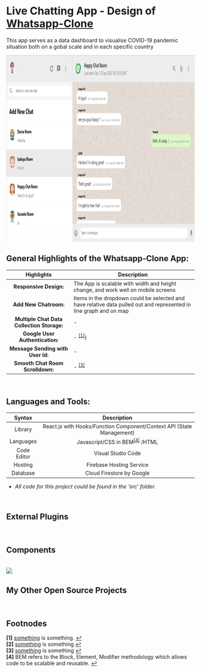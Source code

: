 








# Live Chatting App - Design of [Whatsapp-Clone](https://whatsapp-clone-847bd.web.app/)
 This app serves as a data dashboard to visualise COVID-19 pandemic situation both on a gobal scale and in each specific country
 

<img src="Whatsapp-Profile.PNG" height = "500px" width="1200px" />



</br>

## General Highlights of the Whatsapp-Clone App:
    
   |    Highlights                      |                         Description                                                                               |
   |:----------------------------------:| ------------------------------------------------------------------------------------------------------------------|  
   | **Responsive Design:**             | The App is scalable with width and height change, and work well on mobile screens                                 |
   | **Add New Chatroom:**          | Items in the dropdown could be selected and have relative data pulled out and represented in line graph and on map|
   | **Multiple Chat Data Collection Storage:**          | -      |
   | **Google User Authentication:** | - <sup id="footnode_1">[[1]](#fn_1)</sup>)                    |
   | **Message Sending with User Id:** | -|
   | **Smooth Chat Room Scrolldown:**         | - <sup id="footnode_3">[[3]](#fn_3)</sup>           |   
</br>



## Languages and Tools:

   |    Syntax   |                         Description                                       |
   | :---------: | :-----------------------------------------------------------------------: |  
   | Library   | React.js with Hooks/Function Component/Context API (State Management)|
   | Languages   | Javascript/CSS in BEM<sup id="footnode_4">[[4]](#fn_4)</sup> /HTML        |
   | Code Editor | Visual Studio Code                                                        |
   | Hosting     | Firebase Hosting Service                                                  |
   | Database    | Cloud Firestore by Google                                                 |

- *All code for this project could be found in the 'src' folder.*

</br>




## External Plugins 
</br>



## Components
</br>

<img src="WireFrame of COVID-19 Tracker.png" />

## My Other Open Source Projects
</br>



## Footnodes

<b id="fn_1">[1]</b> [something](https://google.com/) is something. [↩](#footnode_1) </br>
<b id="fn_2">[2]</b> [something](https://google.com/) is something [↩](#footnode_2) </br>
<b id="fn_3">[3]</b> [something](https://google.com/) is something [↩](#footnode_3) </br>
<b id="fn_4">[4]</b> BEM refers to the Block, Element, Modifier methodology which allows code to be scalable and reusable. [↩](#footnode_4) </br>





